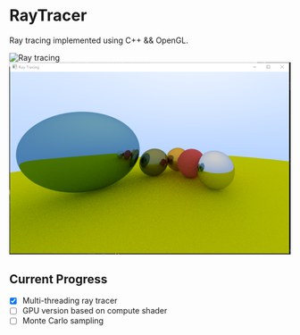 # RayTracer

Ray tracing implemented using C++ && OpenGL.

![Ray tracing](img/effect.png)
![Ray tracing](img/effect2.png)
## Current Progress

- [x] Multi-threading ray tracer
- [ ] GPU version based on compute shader
- [ ] Monte Carlo sampling
